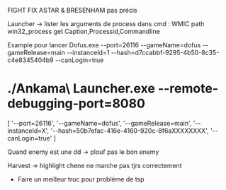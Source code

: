 FIGHT FIX ASTAR & BRESENHAM pas précis

Launcher ->
lister les arguments de process dans cmd : WMIC path win32_process get Caption,Processid,Commandline

Example pour lancer Dofus.exe --port=26116 --gameName=dofus --gameRelease=main --instanceId=1 --hash=d7ccabbf-9295-4b50-8c35-c4e8345404b9 --canLogin=true

# ./Ankama\ Launcher.exe --remote-debugging-port=8080

[
'--port=26116',
'--gameName=dofus',
'--gameRelease=main',
'--instanceId=X',
'--hash=50b7efac-416e-4160-920c-8f6aXXXXXXXX',
'--canLogin=true'
]

Quand enemy est une dd -> plouf pas le bon enemy

Harvest -> highlight chene ne marche pas tjrs correctement

- Faire un meilleur truc pour problème de tsp
